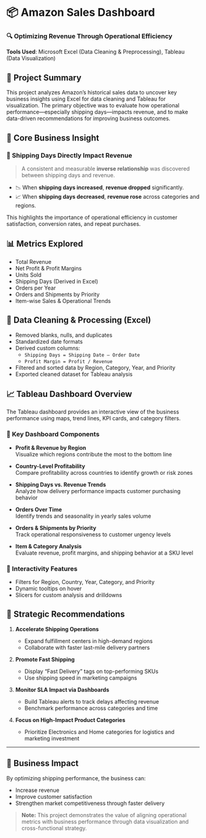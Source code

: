 # 📦 Amazon Sales Dashboard

### 🔍 Optimizing Revenue Through Operational Efficiency

**Tools Used**: Microsoft Excel (Data Cleaning & Preprocessing), Tableau (Data Visualization)

## 🧭 Project Summary

This project analyzes Amazon’s historical sales data to uncover key business insights using Excel for data cleaning and Tableau for visualization. The primary objective was to evaluate how operational performance—especially shipping days—impacts revenue, and to make data-driven recommendations for improving business outcomes.

## 📌 Core Business Insight

### 🚚 Shipping Days Directly Impact Revenue

> A consistent and measurable **inverse relationship** was discovered between shipping days and revenue.

- 📉 When **shipping days increased**, **revenue dropped** significantly.
- 📈 When **shipping days decreased**, **revenue rose** across categories and regions.

This highlights the importance of operational efficiency in customer satisfaction, conversion rates, and repeat purchases.

## 📊 Metrics Explored

- Total Revenue
- Net Profit & Profit Margins
- Units Sold
- Shipping Days (Derived in Excel)
- Orders per Year
- Orders and Shipments by Priority
- Item-wise Sales & Operational Trends

## 🧼 Data Cleaning & Processing (Excel)

- Removed blanks, nulls, and duplicates
- Standardized date formats
- Derived custom columns:
  - `Shipping Days = Shipping Date – Order Date`
  - `Profit Margin = Profit / Revenue`
- Filtered and sorted data by Region, Category, Year, and Priority
- Exported cleaned dataset for Tableau analysis

## 📈 Tableau Dashboard Overview

The Tableau dashboard provides an interactive view of the business performance using maps, trend lines, KPI cards, and category filters.

### 🔑 Key Dashboard Components

- **Profit & Revenue by Region**  
  Visualize which regions contribute the most to the bottom line

- **Country-Level Profitability**  
  Compare profitability across countries to identify growth or risk zones

- **Shipping Days vs. Revenue Trends**  
  Analyze how delivery performance impacts customer purchasing behavior

- **Orders Over Time**  
  Identify trends and seasonality in yearly sales volume

- **Orders & Shipments by Priority**  
  Track operational responsiveness to customer urgency levels

- **Item & Category Analysis**  
  Evaluate revenue, profit margins, and shipping behavior at a SKU level

### 🧩 Interactivity Features

- Filters for Region, Country, Year, Category, and Priority
- Dynamic tooltips on hover
- Slicers for custom analysis and drilldowns

## 🎯 Strategic Recommendations

1. **Accelerate Shipping Operations**

   - Expand fulfillment centers in high-demand regions
   - Collaborate with faster last-mile delivery partners

2. **Promote Fast Shipping**

   - Display “Fast Delivery” tags on top-performing SKUs
   - Use shipping speed in marketing campaigns

3. **Monitor SLA Impact via Dashboards**

   - Build Tableau alerts to track delays affecting revenue
   - Benchmark performance across categories and time

4. **Focus on High-Impact Product Categories**
   - Prioritize Electronics and Home categories for logistics and marketing investment

---

## 📌 Business Impact

By optimizing shipping performance, the business can:

- Increase revenue
- Improve customer satisfaction
- Strengthen market competitiveness through faster delivery

> **Note:** This project demonstrates the value of aligning operational metrics with business performance through data visualization and cross-functional strategy.
